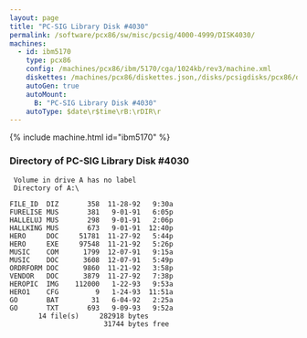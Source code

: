 ```yaml
---
layout: page
title: "PC-SIG Library Disk #4030"
permalink: /software/pcx86/sw/misc/pcsig/4000-4999/DISK4030/
machines:
  - id: ibm5170
    type: pcx86
    config: /machines/pcx86/ibm/5170/cga/1024kb/rev3/machine.xml
    diskettes: /machines/pcx86/diskettes.json,/disks/pcsigdisks/pcx86/diskettes.json
    autoGen: true
    autoMount:
      B: "PC-SIG Library Disk #4030"
    autoType: $date\r$time\rB:\rDIR\r
---
```


{% include machine.html id="ibm5170" %}

### Directory of PC-SIG Library Disk #4030

     Volume in drive A has no label
     Directory of A:\

    FILE_ID  DIZ       358  11-28-92   9:30a
    FURELISE MUS       381   9-01-91   6:05p
    HALLELUJ MUS       298   9-01-91   2:06p
    HALLKING MUS       673   9-01-91  12:40p
    HERO     DOC     51781  11-27-92   5:44p
    HERO     EXE     97548  11-21-92   5:26p
    MUSIC    COM      1799  12-07-91   9:15a
    MUSIC    DOC      3608  12-07-91   5:49p
    ORDRFORM DOC      9860  11-21-92   3:58p
    VENDOR   DOC      3879  11-27-92   7:38p
    HEROPIC  IMG    112000   1-22-93   9:53a
    HERO1    CFG         9   1-24-93  11:51a
    GO       BAT        31   6-04-92   2:25a
    GO       TXT       693   9-09-93   9:52a
           14 file(s)     282918 bytes
                           31744 bytes free
